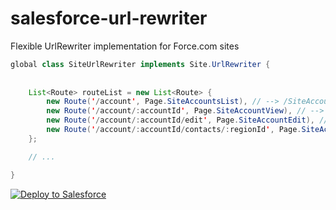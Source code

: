 # salesforce-url-rewriter
Flexible UrlRewriter implementation for Force.com sites

```java
global class SiteUrlRewriter implements Site.UrlRewriter {
    
    
    List<Route> routeList = new List<Route> {
        new Route('/account', Page.SiteAccountsList), // --> /SiteAccountsList
        new Route('/account/:accountId', Page.SiteAccountView), // --> /SiteAccountView?accountId=0016C000003eH88
        new Route('/account/:accountId/edit', Page.SiteAccountEdit), // --> /SiteAccountEdit?accountId=0016C000003eH88
        new Route('/account/:accountId/contacts/:regionId', Page.SiteAccountContactsList) // --> /SiteAccountContactsList?accountId=0016C000003eH88&regionId=US
    };    

    // ...

}
```

<a href="https://githubsfdeploy.herokuapp.com">
  <img alt="Deploy to Salesforce"
       src="https://raw.githubusercontent.com/afawcett/githubsfdeploy/master/deploy.png">
</a>